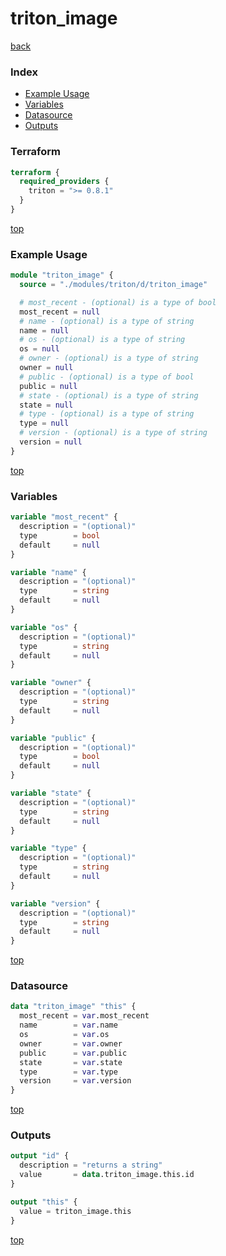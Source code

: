 # triton_image

[back](../triton.md)

### Index

- [Example Usage](#example-usage)
- [Variables](#variables)
- [Datasource](#datasource)
- [Outputs](#outputs)

### Terraform

```terraform
terraform {
  required_providers {
    triton = ">= 0.8.1"
  }
}
```

[top](#index)

### Example Usage

```terraform
module "triton_image" {
  source = "./modules/triton/d/triton_image"

  # most_recent - (optional) is a type of bool
  most_recent = null
  # name - (optional) is a type of string
  name = null
  # os - (optional) is a type of string
  os = null
  # owner - (optional) is a type of string
  owner = null
  # public - (optional) is a type of bool
  public = null
  # state - (optional) is a type of string
  state = null
  # type - (optional) is a type of string
  type = null
  # version - (optional) is a type of string
  version = null
}
```

[top](#index)

### Variables

```terraform
variable "most_recent" {
  description = "(optional)"
  type        = bool
  default     = null
}

variable "name" {
  description = "(optional)"
  type        = string
  default     = null
}

variable "os" {
  description = "(optional)"
  type        = string
  default     = null
}

variable "owner" {
  description = "(optional)"
  type        = string
  default     = null
}

variable "public" {
  description = "(optional)"
  type        = bool
  default     = null
}

variable "state" {
  description = "(optional)"
  type        = string
  default     = null
}

variable "type" {
  description = "(optional)"
  type        = string
  default     = null
}

variable "version" {
  description = "(optional)"
  type        = string
  default     = null
}
```

[top](#index)

### Datasource

```terraform
data "triton_image" "this" {
  most_recent = var.most_recent
  name        = var.name
  os          = var.os
  owner       = var.owner
  public      = var.public
  state       = var.state
  type        = var.type
  version     = var.version
}
```

[top](#index)

### Outputs

```terraform
output "id" {
  description = "returns a string"
  value       = data.triton_image.this.id
}

output "this" {
  value = triton_image.this
}
```

[top](#index)